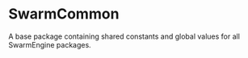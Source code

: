 # SwarmCommon
A base package containing shared constants and global values for all SwarmEngine packages.
